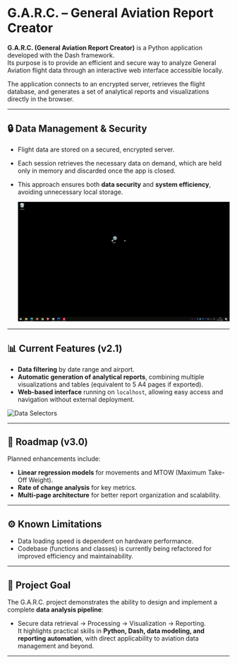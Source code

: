 # G.A.R.C. – General Aviation Report Creator  

**G.A.R.C. (General Aviation Report Creator)** is a Python application developed with the Dash framework.  
Its purpose is to provide an efficient and secure way to analyze General Aviation flight data through an interactive web interface accessible locally.  

The application connects to an encrypted server, retrieves the flight database, and generates a set of analytical reports and visualizations directly in the browser.  

---

## 🔒 Data Management & Security  
- Flight data are stored on a secured, encrypted server.  
- Each session retrieves the necessary data on demand, which are held only in memory and discarded once the app is closed.  
- This approach ensures both **data security** and **system efficiency**, avoiding unnecessary local storage.

  ![Download_data](https://github.com/MaurizioCarrara/GARC-Public/blob/main/GIFs/downloadDB.gif)
---

## 📊 Current Features (v2.1)  
- **Data filtering** by date range and airport.  
- **Automatic generation of analytical reports**, combining multiple visualizations and tables (equivalent to 5 A4 pages if exported).  
- **Web-based interface** running on `localhost`, allowing easy access and navigation without external deployment.  

![Data Selectors](https://github.com/MaurizioCarrara/GARC-Public/blob/main/GIFs/Selectors.gif)  

---

## 🚀 Roadmap (v3.0)  
Planned enhancements include:  
- **Linear regression models** for movements and MTOW (Maximum Take-Off Weight).  
- **Rate of change analysis** for key metrics.  
- **Multi-page architecture** for better report organization and scalability.  

---

## ⚙️ Known Limitations  
- Data loading speed is dependent on hardware performance.  
- Codebase (functions and classes) is currently being refactored for improved efficiency and maintainability.  

---

## 🎯 Project Goal  
The G.A.R.C. project demonstrates the ability to design and implement a complete **data analysis pipeline**:  
- Secure data retrieval → Processing → Visualization → Reporting.  
It highlights practical skills in **Python, Dash, data modeling, and reporting automation**, with direct applicability to aviation data management and beyond.  

---

